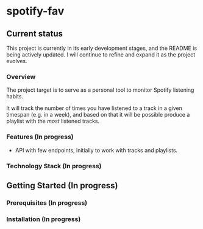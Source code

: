 # spotify-fav

## Current status

This project is currently in its early development stages, and the README is being actively updated. I will continue to refine and expand it as the project evolves.

### Overview

The project target is to serve as a personal tool to monitor Spotify listening habits.

It will track the number of times you have listened to a track in a given timespan (e.g. in a week), and based on that it will be possible produce a playlist with the *most* listened tracks.

### Features (In progress)

- API with few endpoints, initially to work with tracks and playlists.

### Technology Stack (In progress)

## Getting Started (In progress)

### Prerequisites (In progress)

### Installation (In progress)

